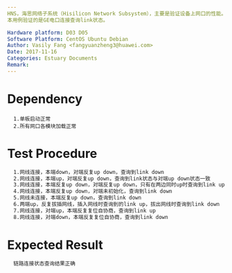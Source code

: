 ```yaml
---
HNS，海思网络子系统（Hisilicon Network Subsystem），主要是验证设备上网口的性能。
本用例验证的是GE电口连接查询link状态。

Hardware platform: D03 D05  
Software Platform: CentOS Ubuntu Debian 
Author: Vasily Fang <fangyuanzheng3@huawei.com>  
Date: 2017-11-16
Categories: Estuary Documents  
Remark:
---
```


# Dependency
```
  1.单板启动正常
  2.所有网口各模块加载正常
```

# Test Procedure
```bash
  1.网线连接，本端down，对端反复up down，查询到link down
  2.网线连接，本端up，对端反复up down，查询到link状态与对端up down状态一致
  3.网线连接，本端反复up down，对端反复up down，只有在两边同时up时查询到link up
  4.网线连接，本端反复up down，对端未初始化，查询到link down
  5.网线未连接，本端反复up down，查询到link down
  6.两端up，反复拔插网线，插入网线时查询到的link up，拔出网线时查询到link down
  7.网线连接，对端up，本端反复复位自协商，查询到link up
  8.网线连接，对端down，本端反复复位自协商，查询到link down
```

# Expected Result
```bash
  链路连接状态查询结果正确
```
